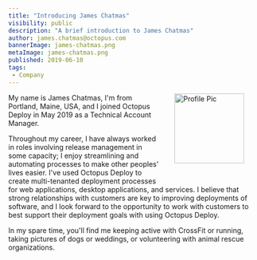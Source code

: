 ```yaml
---
title: "Introducing James Chatmas"
visibility: public
description: "A brief introduction to James Chatmas"
author: james.chatmas@octopus.com
bannerImage: james-chatmas.png
metaImage: james-chatmas.png
published: 2019-06-10
tags:
 - Company
---
```

<div style="float: right; margin: 30px; margin-top: 0">
<img alt="Profile Pic" src="https://i.octopus.com/site/team/james-chatmas.jpg" height="140" width="140" />
</div>

My name is James Chatmas, I'm from Portland, Maine, USA, and I joined Octopus Deploy in May 2019 as a Technical Account Manager.

Throughout my career, I have always worked in roles involving release management in some capacity; I enjoy streamlining and automating processes to make other peoples' lives easier. I've used Octopus Deploy to create multi-tenanted deployment processes for web applications, desktop applications, and services.  I believe that strong relationships with customers are key to improving deployments of software, and I look forward to the opportunity to work with customers to best support their deployment goals with using Octopus Deploy.

In my spare time, you'll find me keeping active with CrossFit or running, taking pictures of dogs or weddings, or volunteering with animal rescue organizations.
